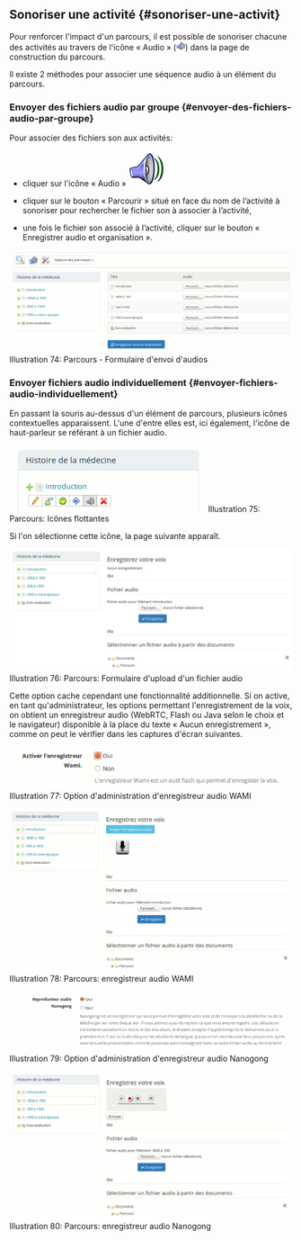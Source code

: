 ## Sonoriser une activité {#sonoriser-une-activit}

Pour renforcer l'impact d'un parcours, il est possible de sonoriser chacune des activités au travers de l'icône « Audio » \(<img width="16px" src="../assets/image121.png">\) dans la page de construction du parcours.

Il existe 2 méthodes pour associer une séquence audio à un élément du parcours.

### Envoyer des fichiers audio par groupe {#envoyer-des-fichiers-audio-par-groupe}

Pour associer des fichiers son aux activités:

* cliquer sur l'icône « Audio » ![](../assets/image122.png)

* cliquer sur le bouton « Parcourir » situé en face du nom de l’activité à sonoriser pour rechercher le fichier son à associer à l’activité,

* une fois le fichier son associé à l’activité, cliquer sur le bouton « Enregistrer audio et organisation ».

![](../assets/image123.png)Illustration 74: Parcours - Formulaire d'envoi d'audios

### Envoyer fichiers audio individuellement {#envoyer-fichiers-audio-individuellement}

En passant la souris au-dessus d'un élément de parcours, plusieurs icônes contextuelles apparaissent. L'une d'entre elles est, ici également, l'icône de haut-parleur se référant à un fichier audio.

![](../assets/image124.png)Illustration 75: Parcours: Icônes flottantes

Si l'on sélectionne cette icône, la page suivante apparaît.

![](../assets/image125.png)Illustration 76: Parcours: Formulaire d'upload d'un fichier audio

Cette option cache cependant une fonctionnalité additionnelle. Si on active, en tant qu'administrateur, les options permettant l'enregistrement de la voix, on obtient un enregistreur audio \(WebRTC, Flash ou Java selon le choix et le navigateur\) disponible à la place du texte « Aucun enregistrement », comme on peut le vérifier dans les captures d'écran suivantes.

![](../assets/image126.png)Illustration 77: Option d'administration d'enregistreur audio WAMI

![](../assets/image127.png)Illustration 78: Parcours: enregistreur audio WAMI

![](../assets/image128.png)Illustration 79: Option d'administration d'enregistreur audio Nanogong

![](../assets/image129.png)Illustration 80: Parcours: enregistreur audio Nanogong

